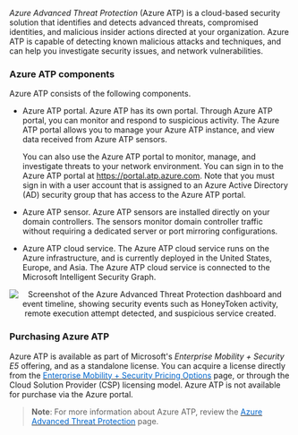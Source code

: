 
*Azure Advanced Threat Protection* (Azure ATP) is a cloud-based security solution that identifies and detects advanced threats, compromised identities, and malicious insider actions directed at your organization. Azure ATP is capable of detecting known malicious attacks and techniques, and can help you investigate security issues, and network vulnerabilities.

### Azure ATP components

Azure ATP consists of the following components.

- Azure ATP portal. Azure ATP has its own portal. Through Azure ATP portal, you can monitor and respond to suspicious activity. The Azure ATP portal allows you to manage your Azure ATP instance, and view data received from Azure ATP sensors.

	You can also use the Azure ATP portal to monitor, manage, and investigate threats to your network environment. You can sign in to the Azure ATP portal at <a href="https://portal.atp.azure.com" target="_blank"><span style="color: #0066cc;" color="#0066cc">https://portal.atp.azure.com</span></a>. Note that you must sign in with a user account that is assigned to an Azure Active Directory (AD) security group that has access to the Azure ATP portal.
- Azure ATP sensor. Azure ATP sensors are installed directly on your domain controllers. The sensors monitor domain controller traffic without requiring a dedicated server or port mirroring configurations.
- Azure ATP cloud service. The Azure ATP cloud service runs on the Azure infrastructure, and is currently deployed in the United States, Europe, and Asia. The Azure ATP cloud service is connected to the Microsoft Intelligent Security Graph.

<p style="text-align:center;"><img src="../Linked_Image_Files/atp-sa-timeline.png" alt="Screenshot of the Azure Advanced Threat Protection dashboard and event timeline, showing security events such as HoneyToken activity, remote execution attempt detected, and suspicious service created."></p>

### Purchasing Azure ATP

Azure ATP is available as part of Microsoft's *Enterprise Mobility + Security E5* offering, and as a standalone license. You can acquire a license directly from the <a href="https://www.microsoft.com/en-ie/cloud-platform/enterprise-mobility-security-pricing" target="_blank"><span style="color: #0066cc;" color="#0066cc">Enterprise Mobility + Security Pricing Options</span></a> page, or through the Cloud Solution Provider (CSP) licensing model. Azure ATP is not available for purchase via the Azure portal.</a>

> **Note**: For more information about Azure ATP, review the <a href="https://azure.microsoft.com/en-us/features/azure-advanced-threat-protection/" target="_blank"><span style="color: #0066cc;" color="#0066cc">Azure Advanced Threat Protection</span></a> page.
